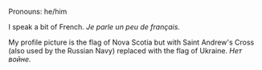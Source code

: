 <!--
**wjandrea/wjandrea** is a ✨ _special_ ✨ repository because its `README.md` (this file) appears on your GitHub profile.

Here are some ideas to get you started:

- 🔭 I’m currently working on ...
- 🌱 I’m currently learning ...
- 👯 I’m looking to collaborate on ...
- 🤔 I’m looking for help with ...
- 💬 Ask me about ...
- 📫 How to reach me: ...
- 😄 Pronouns: ...
- ⚡ Fun fact: ...
-->

Pronouns: he/him

I speak a bit of French. *Je parle un peu de français.*

My profile picture is the flag of Nova Scotia but with Saint Andrew's Cross (also used by the Russian Navy) replaced with the flag of Ukraine. *Нет войне.*
